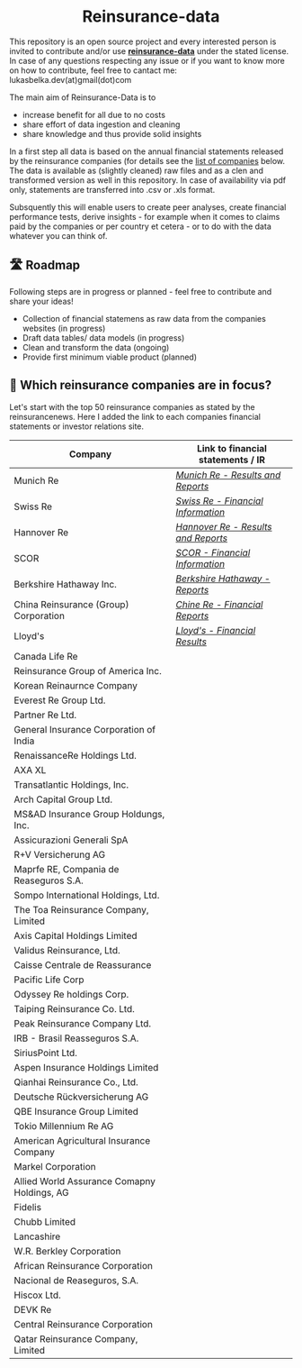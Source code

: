 <h1 align="center"> Reinsurance-data </h1>

This repository is an open source project and every interested person is invited to contribute and/or use  <ins>**reinsurance-data**</ins> under the stated license. In case of any questions respecting any issue or if you want to know more on how to contribute, feel free to cantact me: lukasbelka.dev(at)gmail(dot)com

The main aim of Reinsurance-Data is to

 - increase benefit for all due to no costs
 - share effort of data ingestion and cleaning
 - share knowledge and thus provide solid insights
 
In a first step all data is based on the annual financial statements released by the reinsurance companies (for details see the [list of companies](#companies) below. The data is available as (slightly cleaned) raw files and as a clen and transformed version as well in this repository. In case of availability via pdf only, statements are transferred into .csv or .xls format.

Subsquently this will enable users to create peer analyses, create financial performance tests, derive insights - for example when it comes to claims paid by the companies or per country et cetera - or to do with the data whatever you can think of.

<h2>🛣 Roadmap</h2>

Following steps are in progress or planned - feel free to contribute and share your ideas!

- Collection of financial statemens as raw data from the companies websites (in progress)
- Draft data tables/ data models (in progress)
- Clean and transform the data (ongoing)
- Provide first minimum viable product (planned)

<h2 id="companies"> 🧐 Which reinsurance companies are in focus?</h2>

Let's start with the top 50 reinsurance companies as stated by the reinsurancenews. Here I added the link to each companies financial statements or investor relations site.

| Company                                         | Link to financial statements / IR                                                                        |
|-------------------------------------------------|----------------------------------------------------------------------------------------------------------|
| Munich Re                                       | *[Munich Re - Results and Reports](https://www.munichre.com/en/company/investors/reports-and-presentations/results-reports.html)*                                                                                                         |
| Swiss Re                                        | *[Swiss Re - Financial Information](https://www.swissre.com/investors/financial-information.html)*                                                                                                         |
| Hannover Re                                     | *[Hannover Re - Results and Reports](https://www.hannover-re.com/199620/results-and-reports)*            |
| SCOR                                            | *[SCOR - Financial Information](https://www.scor.com/en/financial-information)*                          |
| Berkshire Hathaway Inc.                         | *[Berkshire Hathaway - Reports](https://www.berkshirehathaway.com/reports.html)*                                                                                                     |
| China Reinsurance (Group) Corporation           | *[Chine Re - Financial Reports](https://eng.chinare.com.cn/zzywwzgb/Investor_Relatuons/index.html)*                                                                                                       |
| Lloyd's                                         | *[Lloyd's - Financial Results](https://www.lloyds.com/financialresults)*                                                                                                         |
| Canada Life Re                                  |                                                                                                          |
| Reinsurance Group of America Inc.               |                                                                                                          |
| Korean Reinaurnce Company                       |                                                                                                          |
| Everest Re Group Ltd.                           |                                                                                                          |
| Partner Re Ltd.                                 |                                                                                                          |
| General Insurance Corporation of India          |                                                                                                          |
| RenaissanceRe Holdings Ltd.                     |                                                                                                          |
| AXA XL                                          |                                                                                                          |
| Transatlantic Holdings, Inc.                    |                                                                                                          |
| Arch Capital Group Ltd.                         |                                                                                                          |
| MS&AD Insurance Group Holdungs, Inc.            |                                                                                                          |
| Assicurazioni Generali SpA                      |                                                                                                          |
| R+V Versicherung AG                             |                                                                                                          |
| Maprfe RE, Compania de Reaseguros S.A.          |                                                                                                          |
| Sompo International Holdings, Ltd.              |                                                                                                          |
| The Toa Reinsurance Company, Limited            |                                                                                                          |
| Axis Capital Holdings Limited                   |                                                                                                          |
| Validus Reinsurance, Ltd.                       |                                                                                                          |
| Caisse Centrale de Reassurance                  |                                                                                                          |
| Pacific Life Corp                               |                                                                                                          |
| Odyssey Re holdings Corp.                       |                                                                                                          |
| Taiping Reinsurance Co. Ltd.                    |                                                                                                          |
| Peak Reinsurance Company Ltd.                   |                                                                                                          |
| IRB - Brasil Reasseguros S.A.                   |                                                                                                          |
| SiriusPoint Ltd.                                |                                                                                                          |
| Aspen Insurance Holdings Limited                |                                                                                                          |
| Qianhai Reinsurance Co., Ltd.                   |                                                                                                          |
| Deutsche Rückversicherung AG                    |                                                                                                          |
| QBE Insurance Group Limited                     |                                                                                                          |
| Tokio Millennium Re AG                          |                                                                                                          |
| American Agricultural Insurance Company         |                                                                                                          |
| Markel Corporation                              |                                                                                                          |
| Allied World Assurance Comapny Holdings, AG     |                                                                                                          |
| Fidelis                                         |                                                                                                          |
| Chubb Limited                                   |                                                                                                          |
| Lancashire                                      |                                                                                                          |
| W.R. Berkley Corporation                        |                                                                                                          |
| African Reinsurance Corporation                 |                                                                                                          |
| Nacional de Reaseguros, S.A.                    |                                                                                                          |
| Hiscox Ltd.                                     |                                                                                                          |
| DEVK Re                                         |                                                                                                          |
| Central Reinsurance Corporation                 |                                                                                                          |
| Qatar Reinsurance Company, Limited              |                                                                                                          |



